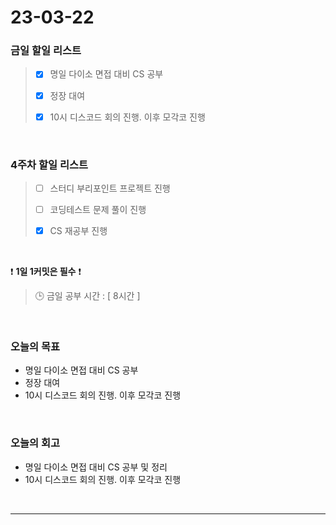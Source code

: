 # 23-03-22
### 금일 할일 리스트
> - [x]  명일 다이소 면접 대비 CS 공부
>
> - [x]  정장 대여
>
> - [x]  10시 디스코드 회의 진행. 이후 모각코 진행


<br/>

### 4주차 할일 리스트  
> - [ ]  스터디 부리포인트 프로젝트 진행
>
> - [ ]  코딩테스트 문제 풀이 진행
>
> - [x]  CS 재공부 진행

<br/>

❗ **1일 1커밋은 필수** ❗
> 🕒 금일 공부 시간 : [ 8시간 ]
  
<br/>

### 오늘의 목표
- 명일 다이소 면접 대비 CS 공부
- 정장 대여
- 10시 디스코드 회의 진행. 이후 모각코 진행

<br>

### 오늘의 회고
- 명일 다이소 면접 대비 CS 공부 및 정리
- 10시 디스코드 회의 진행. 이후 모각코 진행


<br/>

------------  